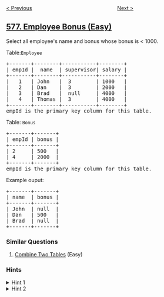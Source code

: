 <!--|This file generated by command(leetcode description); DO NOT EDIT.    |-->
<!--+----------------------------------------------------------------------+-->
<!--|@author    openset <openset.wang@gmail.com>                           |-->
<!--|@link      https://github.com/openset                                 |-->
<!--|@home      https://github.com/tonymontaro/leetcode-hints                        |-->
<!--+----------------------------------------------------------------------+-->

[< Previous](https://github.com/tonymontaro/leetcode-hints/tree/master/problems/out-of-boundary-paths "Out of Boundary Paths")
　　　　　　　　　　　　　　　　
[Next >](https://github.com/tonymontaro/leetcode-hints/tree/master/problems/get-highest-answer-rate-question "Get Highest Answer Rate Question")

## [577. Employee Bonus (Easy)](https://leetcode.com/problems/employee-bonus "员工奖金")

<p>Select all employee&#39;s name and bonus whose bonus is &lt; 1000.</p>

<p>Table:<code>Employee </code></p>

<pre>
+-------+--------+-----------+--------+
| empId |  name  | supervisor| salary |
+-------+--------+-----------+--------+
|   1   | John   |  3        | 1000   |
|   2   | Dan    |  3        | 2000   |
|   3   | Brad   |  null     | 4000   |
|   4   | Thomas |  3        | 4000   |
+-------+--------+-----------+--------+
empId is the primary key column for this table.
</pre>

<p>Table: <code>Bonus</code></p>

<pre>
+-------+-------+
| empId | bonus |
+-------+-------+
| 2     | 500   |
| 4     | 2000  |
+-------+-------+
empId is the primary key column for this table.
</pre>

<p>Example ouput:</p>

<pre>
+-------+-------+
| name  | bonus |
+-------+-------+
| John  | null  |
| Dan   | 500   |
| Brad  | null  |
+-------+-------+
</pre>

### Similar Questions
  1. [Combine Two Tables](https://github.com/tonymontaro/leetcode-hints/tree/master/problems/combine-two-tables) (Easy)

### Hints
<details>
<summary>Hint 1</summary>
If the EmpId in table Employee has no match in table Bonus, we consider that the corresponding bonus is null and null is smaller than 1000.
</details>

<details>
<summary>Hint 2</summary>
Inner join is the default join, we can solve the mismatching problem by using outer join.
</details>
